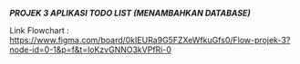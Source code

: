 ***PROJEK 3 APLIKASI TODO LIST (MENAMBAHKAN DATABASE)***

Link Flowchart : https://www.figma.com/board/0kIEURa9G5FZXeWfkuGfs0/Flow-projek-3?node-id=0-1&p=f&t=loKzvGNNO3kVPfRi-0
